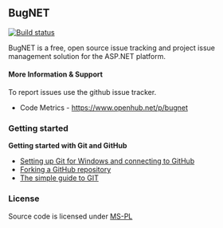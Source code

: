 ## BugNET
[![Build status](https://ci.appveyor.com/api/projects/status/ror9c96krbd7knld?svg=true)](https://ci.appveyor.com/project/dubeaud/bugnet)

BugNET is a free, open source issue tracking and project issue management solution for the ASP.NET platform.

#### More Information & Support

To report issues use the github issue tracker.

* Code Metrics - https://www.openhub.net/p/bugnet

### Getting started

**Getting started with Git and GitHub**

 * [Setting up Git for Windows and connecting to GitHub](http://help.github.com/win-set-up-git/)
 * [Forking a GitHub repository](http://help.github.com/fork-a-repo/)
 * [The simple guide to GIT](http://rogerdudler.github.com/git-guide/)
 

### License

Source code is licensed under [MS-PL](http://opensource.org/licenses/MS-PL)
